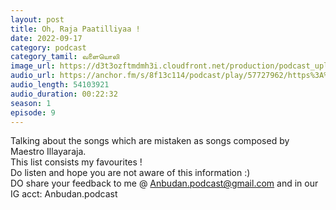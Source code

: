 ```yaml
---
layout: post
title: Oh, Raja Paatilliyaa !
date: 2022-09-17
category: podcast
category_tamil: வளையொலி
image_url: https://d3t3ozftmdmh3i.cloudfront.net/production/podcast_uploaded_episode/23904365/23904365-1663455852916-428db91ca2c48.jpg
audio_url: https://anchor.fm/s/8f13c114/podcast/play/57727962/https%3A%2F%2Fd3ctxlq1ktw2nl.cloudfront.net%2Fstaging%2F2022-8-17%2F1edb1959-4a86-32c4-5d91-5f0c47ffec25.mp3
audio_length: 54103921
audio_duration: 00:22:32
season: 1
episode: 9
---
```


Talking about the songs which are mistaken as songs composed by Maestro Illayaraja.  
This list consists my favourites !  
Do listen and hope you are not aware of this information :)  
DO share your feedback to me @ Anbudan.podcast@gmail.com and in our IG acct: Anbudan.podcast  